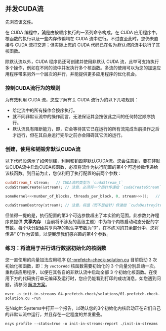 ## 并发CUDA流

先浏览该[文件](NVVP-Streams-1-zh.pdf)。

在 CUDA 编程中，**流**是由按顺序执行的一系列命令构成。在 CUDA 应用程序中，核函数的执行以及一些内存传输均在 CUDA 流中进行。不过直至此时，您仍未直接与 CUDA 流打交道；但实际上您的 CUDA 代码已在名为*默认流*的流中执行了其核函数。

除默认流以外，CUDA 程序员还可创建并使用非默认 CUDA 流，此举可支持执行多个操作，例如在不同的流中并发执行多个核函数。多流的使用可以为您的加速应用程序带来另外一个层次的并行，并能提供更多应用程序的优化机会。

### 控制CUDA流行为的规则

为有效利用 CUDA 流，您应了解有关 CUDA 流行为的以下几项规则：

* 给定流中的所有操作会按序执行。
* 就不同非默认流中的操作而言，无法保证其会按彼此之间的任何特定顺序执行。
* 默认流具有阻断能力，即，它会等待其它已在运行的所有流完成当前操作之后才运行，但在其自身运行完毕之前亦会阻碍其它流的运行。

### 创建，使用和销毁非默认CUDA流

以下代码段演示了如何创建，利用和销毁非默认CUDA流。您会注意到，要在非默认CUDA流中启动CUDA核函数，必须将流作为执行配置的第4个可选参数传递给该核函数。到目前为止，您仅利用了执行配置的前两个参数：

```C++
cudaStream_t stream;   // CUDA流的类型为 `cudaStream_t`
cudaStreamCreate(&stream); // 注意，必须将一个指针传递给 `cudaCreateStream`

someKernel<<<number_of_blocks, threads_per_block, 0, stream>>>();   // `stream` 作为第4个EC参数传递

cudaStreamDestroy(stream); // 注意，将值（而不是指针）传递给 `cudaDestroyStream`
```

但值得一提的是，执行配置的第3个可选参数超出了本实验的范围。此参数允许程序员提供 **共享内存** （当前将不涉及的高级主题）中为每个内核启动动态分配的字节数。每个块分配给共享内存的默认字节数为“0”，在本练习的其余部分中，您将传递“ 0”作为该值，以便展示我们感兴趣的第4个参数。

### 练习：将流用于并行进行数据初始化的核函数

您一直使用的向量加法应用程序 [01-prefetch-check-solution.cu](code/01-prefetch-check-solution.cu) 目前启动 3 次初始化核函数，即：为 `vectorAdd` 核函数需要初始化的 3 个向量分别启动一次。重构该应用程序，以便在其各自的非默认流中启动全部 3 个初始化核函数。在使用下方的代码执行单元编译及运行时，您应仍能看到打印的成功消息。如您遇到问题，请参阅 [解决方案](code/solutions/01-stream-init-solution.cu)。

```
nvcc -o init-in-streams 04-prefetch-check/solutions/01-prefetch-check-solution.cu -run
```

在Nsight Systems中打开一个报告，以确认您的3个初始化内核启动正在它们自己的非默认流中运行，并且存在一定程度的并发重叠。

```
nsys profile --stats=true -o init-in-streams-report ./init-in-streams
```
